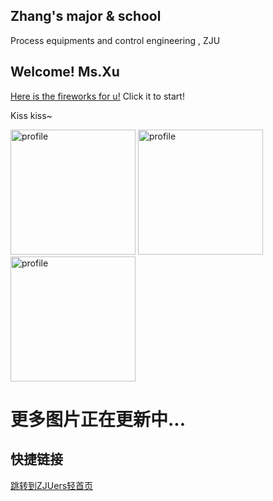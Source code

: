 ## Zhang's major & school

 Process equipments and control engineering , ZJU

## Welcome! Ms.Xu 

[Here is the fireworks for u!](https://fireworks.nianbroken.top) Click it to start!

Kiss kiss~

<img width="200" alt="profile" src="https://github.com/332753095/x/blob/master/IMG_20230611_153101(1).jpg?raw=true">
<img width="200" alt="profile" src="https://github.com/332753095/x/blob/master/IMG_20230615_200602(1).jpg?raw=true">
<img width="200" alt="profile" src="https://github.com/332753095/x/blob/master/IMG_20230623_180819(1).jpg?raw=true">

# 更多图片正在更新中...

## 快捷链接
[跳转到ZJUers轻首页](https://zjuers.com/)
